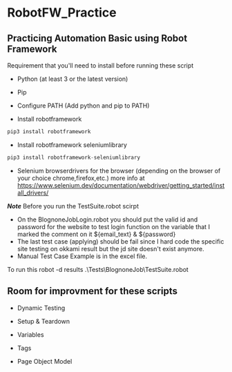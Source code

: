 # RobotFW_Practice

## Practicing Automation Basic using Robot Framework

Requirement that you'll need to install before running these script

- Python (at least 3 or the latest version)

- Pip

- Configure PATH (Add python and pip to PATH)

- Install robotframework
 ```python 
 pip3 install robotframework
 ```
- Install robotframework seleniumlibrary
 ```python 
 pip3 install robotframework-seleniumlibrary
 ```
- Selenium browserdrivers for the browser (depending on the browser of your choice chrome,firefox,etc.) more info at https://www.selenium.dev/documentation/webdriver/getting_started/install_drivers/


**_Note_** Before you run the TestSuite.robot scirpt


- On the BlognoneJobLogin.robot you should put the valid id and password for the website to test login function on the variable that I marked the comment on it ${email_text} & ${password}
- The last test case (applying) should be fail since I hard code the specific site testing on okkami result but the jd site doesn't exist anymore.
- Manual Test Case Example is in the excel file.

To run this
robot -d results .\Tests\BlognoneJob\TestSuite.robot

## Room for improvment for these scripts

- Dynamic Testing

- Setup & Teardown

- Variables

- Tags

- Page Object Model
